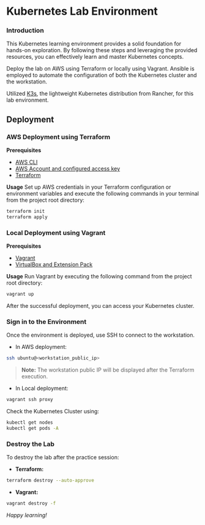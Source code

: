 # Kubernetes Lab Environment

### Introduction
This Kubernetes learning environment provides a solid foundation for hands-on exploration. By following these steps and leveraging the provided resources, you can effectively learn and master Kubernetes concepts.

Deploy the lab on AWS using Terraform or locally using Vagrant. Ansible is employed to automate the configuration of both the Kubernetes cluster and the workstation.

Utilized [K3s](https://k3s.io/), the lightweight Kubernetes distribution from Rancher, for this lab environment.

## Deployment

### AWS Deployment using Terraform

**Prerequisites**
- [AWS CLI](https://docs.aws.amazon.com/cli/latest/userguide/getting-started-install.html)
- [AWS Account and configured access key](https://docs.aws.amazon.com/cli/v1/userguide/cli-authentication-user.html#cli-authentication-user-create)
- [Terraform](https://developer.hashicorp.com/terraform/install)

**Usage**
Set up AWS credentials in your Terraform configuration or environment variables and execute the following commands in your terminal from the project root directory:

```sh
terraform init
terraform apply
```

### Local Deployment using Vagrant

**Prerequisites**
- [Vagrant](https://developer.hashicorp.com/vagrant/install)
- [VirtualBox and Extension Pack](https://www.virtualbox.org/wiki/Download_Old_Builds_7_0)

**Usage**
Run Vagrant by executing the following command from the project root directory:

```sh
vagrant up
```

After the successful deployment, you can access your Kubernetes cluster.

### Sign in to the Environment

Once the environment is deployed, use SSH to connect to the workstation.

- In AWS deployment:
```sh
ssh ubuntu@<workstation_public_ip>
```
> **Note:** The workstation public IP will be displayed after the Terraform execution.

- In Local deployment:
```sh
vagrant ssh proxy
```

Check the Kubernetes Cluster using:

```sh
kubectl get nodes
kubectl get pods -A
```

### Destroy the Lab

To destroy the lab after the practice session:

- **Terraform:**
```sh
terraform destroy --auto-approve
```

- **Vagrant:**
```sh
vagrant destroy -f
```

*Happy learning!*
